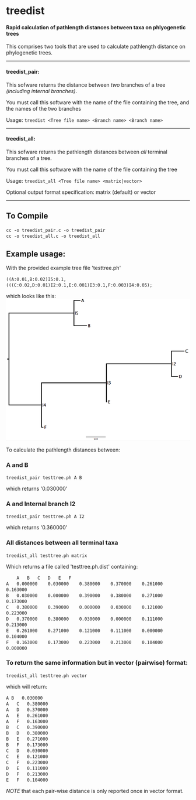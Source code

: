 # treedist
#### Rapid calculation of pathlength distances between taxa on phlyogenetic trees

This comprises two tools that are used to calculate pathlength distance on phylogenetic trees.

------------------
#### treedist_pair:

  This sofware returns the distance between *two* branches of a tree *(including internal branches)*.
  
  You must call this software with the name of the file containing the tree, and the names of the two branches
  
  Usage: `treedist <Tree file name> <Branch name> <Branch name>`
 
------------------  

#### treedist_all:

  This sofware returns the pathlength distances between *all* terminal branches of a tree.
  
  You must call this software with the name of the file containing the tree
  
  Usage: `treedist_all <Tree file name> <matrix|vector>`
  
  Optional output format specification: matrix (default) or vector  
  
  ------------------ 
  
  ## To Compile
  
  ```
  cc -o treedist_pair.c -o treedist_pair
  cc -o treedist_all.c -o treedist_all
  ```
  
  ## Example usage:
  
  With the provided example tree file 'testtree.ph'
  
  ```
  ((A:0.01,B:0.02)I5:0.1,(((C:0.02,D:0.01)I2:0.1,E:0.001)I3:0.1,F:0.003)I4:0.05);
  ```
  
  which looks like this:
  ![Test tree](https://github.com/ChrisCreevey/treedist/blob/master/testtree.png)
  
  To calculate the pathlength distances between:
  
  ### A and B
  
  ```
  treedist_pair testtree.ph A B
  ```
  which returns '0.030000'
  
  ### A and Internal branch I2
  
  ```
  treedist_pair testtree.ph A I2
  ```
  which returns '0.360000'
  
  
  ### All distances between all terminal taxa
  
  ```
  treedist_all testtree.ph matrix
  ```
  
  Which returns a file called 'testtree.ph.dist' containing:
  
```
  	A	B	C	D	E	F
A	0.000000	0.030000	0.380000	0.370000	0.261000	0.163000
B	0.030000	0.000000	0.390000	0.380000	0.271000	0.173000
C	0.380000	0.390000	0.000000	0.030000	0.121000	0.223000
D	0.370000	0.380000	0.030000	0.000000	0.111000	0.213000
E	0.261000	0.271000	0.121000	0.111000	0.000000	0.104000
F	0.163000	0.173000	0.223000	0.213000	0.104000	0.000000
```

  ### To return the same information but in vector (pairwise) format:
  
  ```
  treedist_all testtree.ph vector
  
  ```
  
  which will return:
  
  ```
  A	B	0.030000
A	C	0.380000
A	D	0.370000
A	E	0.261000
A	F	0.163000
B	C	0.390000
B	D	0.380000
B	E	0.271000
B	F	0.173000
C	D	0.030000
C	E	0.121000
C	F	0.223000
D	E	0.111000
D	F	0.213000
E	F	0.104000
```

*NOTE* that each pair-wise distance is only reported once in vector format.


  
